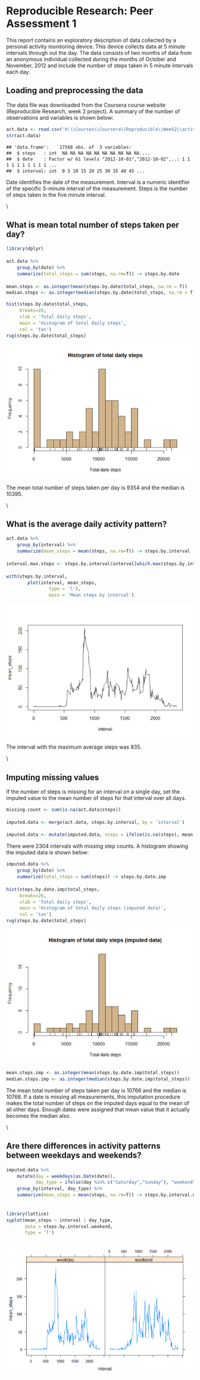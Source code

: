 # Reproducible Research: Peer Assessment 1

This report contains an exploratory description of data collected by a personal activity monitoring device.  This device collects data at 5 minute intervals through out the day. The data consists of two months of data from an anonymous individual collected during the months of October and November, 2012 and include the number of steps taken in 5 minute intervals each day.  



## Loading and preprocessing the data

The data file was downloaded from the Coursera course website (Reproducible Research, week 2 project).  A summary of the number of observations and variables is shown below:  


```r
act.data <- read.csv('H:\\Courses\\Coursera\\Reproducible\\Week2\\activity.csv')
str(act.data)
```

```
## 'data.frame':	17568 obs. of  3 variables:
##  $ steps   : int  NA NA NA NA NA NA NA NA NA NA ...
##  $ date    : Factor w/ 61 levels "2012-10-01","2012-10-02",..: 1 1 1 1 1 1 1 1 1 1 ...
##  $ interval: int  0 5 10 15 20 25 30 35 40 45 ...
```

Date identifies the date of the measurement.
Interval is a numeric identifier of the specific 5-minute interval of the measurement.
Steps is the number of steps taken in the five minute interval.

\  

## What is mean total number of steps taken per day?


```r
library(dplyr)

act.data %>% 
    group_by(date) %>%
    summarize(total_steps = sum(steps, na.rm=T)) -> steps.by.date

mean.steps <- as.integer(mean(steps.by.date$total_steps, na.rm = T))
median.steps <- as.integer(median(steps.by.date$total_steps, na.rm = T))
```


```r
hist(steps.by.date$total_steps, 
     breaks=20,
     xlab = 'Total daily steps',
     main = 'Histogram of total daily steps',
     col = 'tan')
rug(steps.by.date$total_steps)
```

![](PA1_template_files/figure-html/unnamed-chunk-3-1.png)<!-- -->

The mean total number of steps taken per day is 9354 and the median is 10395.

\  

## What is the average daily activity pattern?


```r
act.data %>% 
    group_by(interval) %>%
    summarize(mean_steps = mean(steps, na.rm=T)) -> steps.by.interval

interval.max.steps <- steps.by.interval$interval[which.max(steps.by.interval$mean_steps)]

with(steps.by.interval, 
        plot(interval, mean_steps,
                type = 'l'),
                main = 'Mean steps by interval')
```

![](PA1_template_files/figure-html/unnamed-chunk-4-1.png)<!-- -->

The interval with the maximum average steps was 835. 

\  

## Imputing missing values

If the number of steps is missing for an interval on a single day, set the imputed value to the mean number of steps for that interval over all days.


```r
missing.count <- sum(is.na(act.data$steps))

imputed.data <- merge(act.data, steps.by.interval, by = 'interval')

imputed.data <- mutate(imputed.data, steps = ifelse(is.na(steps), mean_steps, steps))
```

There were 2304 intervals with missing step counts.  A histogram showing the imputed data is shown below:  


```r
imputed.data %>% 
    group_by(date) %>%
    summarize(total_steps = sum(steps)) -> steps.by.date.imp

hist(steps.by.date.imp$total_steps, 
     breaks=20,
     xlab = 'Total daily steps',
     main = 'Histogram of total daily steps (imputed data)',
     col = 'tan')
rug(steps.by.date$total_steps)
```

![](PA1_template_files/figure-html/unnamed-chunk-6-1.png)<!-- -->

```r
mean.steps.imp <- as.integer(mean(steps.by.date.imp$total_steps))
median.steps.imp <- as.integer(median(steps.by.date.imp$total_steps))
```

The mean total number of steps taken per day is 10766 and the median is 10766.  If a date is missing all measurements, this imputation procedure makes the total number of steps on the imputed days equal to the mean of all other days.  Enough dates were assigned that mean value that it actually becomes the median also.

\  

## Are there differences in activity patterns between weekdays and weekends?


```r
imputed.data %>%
    mutate(day = weekdays(as.Date(date)),
           day_type = ifelse(day %in% c("Saturday","Sunday"), "weekend", "weekday")) %>%
    group_by(interval, day_type) %>%
    summarize(mean_steps = mean(steps, na.rm=T)) -> steps.by.interval.weekend


library(lattice)
xyplot(mean_steps ~ interval | day_type,
       data = steps.by.interval.weekend,
       type = 'l')
```

![](PA1_template_files/figure-html/unnamed-chunk-7-1.png)<!-- -->

